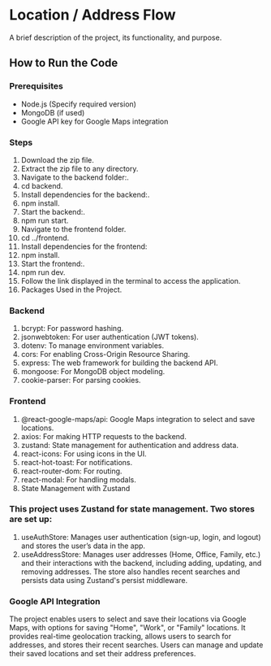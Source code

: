 # Location / Address Flow

A brief description of the project, its functionality, and purpose.

## How to Run the Code

### Prerequisites
- Node.js (Specify required version)
- MongoDB (if used)
- Google API key for Google Maps integration

### Steps
1. Download the zip file.
2. Extract the zip file to any directory.
3. Navigate to the backend folder:.
4. cd backend.
5. Install dependencies for the backend:.
6. npm install.
7. Start the backend:.
8. npm run start.
9. Navigate to the frontend folder.
10. cd ../frontend.
11. Install dependencies for the frontend:
12. npm install.
13. Start the frontend:.
14. npm run dev.
15. Follow the link displayed in the terminal to access the application.
16. Packages Used in the Project.

### Backend
1. bcrypt: For password hashing.
2. jsonwebtoken: For user authentication (JWT tokens).
3. dotenv: To manage environment variables.
4. cors: For enabling Cross-Origin Resource Sharing.
5. express: The web framework for building the backend API.
6. mongoose: For MongoDB object modeling.
7. cookie-parser: For parsing cookies.

### Frontend
1. @react-google-maps/api: Google Maps integration to select and save locations.
2. axios: For making HTTP requests to the backend.
3. zustand: State management for authentication and address data.
4. react-icons: For using icons in the UI.
5. react-hot-toast: For notifications.
6. react-router-dom: For routing.
7. react-modal: For handling modals.
8. State Management with Zustand

### This project uses Zustand for state management. Two stores are set up:

1. useAuthStore: Manages user authentication (sign-up, login, and logout) and stores the user’s data in the app.
2. useAddressStore: Manages user addresses (Home, Office, Family, etc.) and their interactions with the backend, including adding, updating, and removing addresses. The store also handles recent searches and persists data using Zustand's persist middleware.

### Google API Integration

The project enables users to select and save their locations via Google Maps, with options for saving "Home", "Work", or "Family" locations. It provides real-time geolocation tracking, allows users to search for addresses, and stores their recent searches. Users can manage and update their saved locations and set their address preferences.

